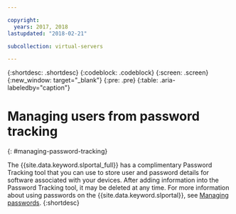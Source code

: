 ```yaml
---

copyright:
  years: 2017, 2018
lastupdated: "2018-02-21"

subcollection: virtual-servers

---
```


{:shortdesc: .shortdesc}
{:codeblock: .codeblock}
{:screen: .screen}
{:new_window: target="_blank"}
{:pre: .pre}
{:table: .aria-labeledby="caption"}


# Managing users from password tracking
{: #managing-password-tracking}

The {{site.data.keyword.slportal_full}} has a complimentary Password Tracking tool that you can use to store user and password details for software associated with your devices. After adding information into the Password Tracking tool, it may be deleted at any time. For more information about using passwords on the {{site.data.keyword.slportal}}, see [Managing passwords](/docs/customer-portal?topic=customer-portal-cp_manpws).
{:shortdesc}
